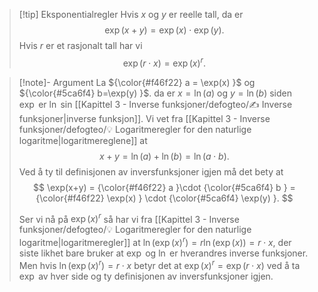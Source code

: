 > [!tip] Eksponentialregler
> Hvis $x$ og $y$ er reelle tall, da er 
> $$
> \exp(x+y) = \exp(x)\cdot\exp(y).
> $$
> Hvis $r$ er et rasjonalt tall har vi
> $$
> \exp(r\cdot x) = \exp(x)^r.
> $$

> [!note]- Argument 
> La ${\color{#f46f22} a = \exp(x) }$ og ${\color{#5ca6f4} b=\exp(y) }$. da er $x =\ln(a)$ og $y=\ln(b)$ siden $\exp$ er $\ln$ sin [[Kapittel 3 - Inverse funksjoner/defogteo/✍️ Inverse funksjoner|inverse funksjon]]. Vi vet fra [[Kapittel 3 - Inverse funksjoner/defogteo/💡 Logaritmeregler for den naturlige logaritme|logaritmereglene]] at 
> $$
> x+y = \ln(a)+\ln(b) = \ln(a\cdot b).
> $$
> Ved å ty til definisjonen av inversfunksjoner igjen må det bety at 
> $$
> \exp(x+y) = {\color{#f46f22} a }\cdot {\color{#5ca6f4} b } = {\color{#f46f22} \exp(x) } \cdot {\color{#5ca6f4} \exp(y) }.
> $$
> 
> Ser vi nå på $\exp(x)^r$ så har vi fra [[Kapittel 3 - Inverse funksjoner/defogteo/💡 Logaritmeregler for den naturlige logaritme|logaritmeregler]] at $\ln(\exp(x)^r) = r\ln(\exp(x)) = r \cdot x$, der siste likhet bare bruker at $\exp$ og $\ln$ er hverandres inverse funksjoner. Men hvis $\ln(\exp(x)^r) = r \cdot x$ betyr det at $\exp(x)^r = \exp(r\cdot x)$ ved å ta $\exp$ av hver side og ty definisjonen av inversfunksjoner igjen. 



